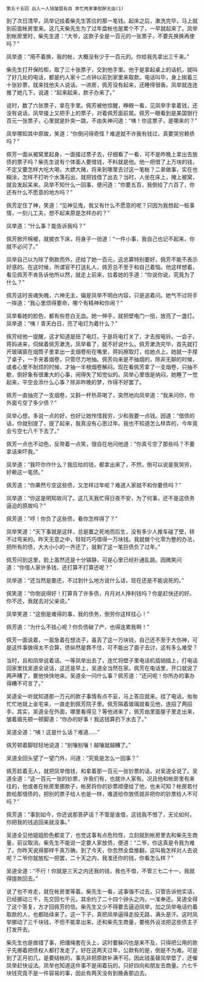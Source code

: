     第五十五回 出入一人钱皱眉有自 奔忙两家事慰醉无由(1) 

   到了次日清早，凤举记挂着柴先生答应的那一笔钱。起床之后，漱洗完毕，马上就到前面帐房里来。这几天柴先生为了过年盘帐也是累个不了，一早就起来了。凤举到帐房里时，柴先生道：“大爷，这款子全是一百元的一张票子，不要先换换再使吗？”

   凤举道：“用不着换，我的帐，大概没有少于一百元的。你给我先拿出三千来。”

   柴先生打开保险柜，取了三十张票子，交到他手里。他于是拿起桌上的话机，就叫了好几处的电话，都是约人家十二点钟以前到家里来取款。电话叫毕，身上揣着三十张钞票，就来找他夫人说话。一进房，佩芳没有起来，还睡得很香。凤举就连连推了她几下，说道：“起来起来，款子办来了。”

   说时，数了六张票子，拿在手里。佩芳被他惊醒，睁眼一看，见凤举手拿着钱，还没有说话，凤举接上又把手上的票子，对着佩芳面前晃。佩芳一眼看到是美国银行百元一张票子，心里就是扑突一跳，不由失神问道：“咦！你这票子，是哪来的？”

   凤举哪知其中原故，笑道：“你倒问得奇怪？难道就不许我有钱过，真要哭穷赖债吗？”

   佩芳一面从被窝里起身，一面接过票子去，仔细看了一看，可不是昨晚上拿出去放债的票子吗？柴先生说有个体面人要借钱，不料就是他。他一把借了上万块的钱，不定又要怎样大吃大喝，大嫖大赌，将来到哪里去讨这一笔帐？二弟做事，实在也糊涂，怎样不打听个水落石出，就把钱借了出去？当时，人坐在床上，掩上被窝，就会发起呆来。凤举不知什么一回事，便问道：“你要五百，我倒给了六百了，你还有什么不愿意的地方吗？”

   佩芳定住了神，笑道：“见神见鬼，我又有什么不愿意的呢？只因为我想起一桩事情，一刻儿工夫，想不起来原是怎样办的？”

   凤举道：“什么事？能告诉我吗？”

   佩芳掀开棉被，就披衣下床，将身子一扭道：“一件小事，我自己也记不起来，你就不必问了。”

   凤举自己以为除了例款而外，还给了她一百元，这总算特别要好，佩芳不能不表示好感的。在这时候，所谓官不打送礼人，佩芳总不至于和自己着恼。他这样想着，看见佩芳不肯告诉他所以然，就走上前来，拉着她的手道：“你说你说，究竟为了什么？”

   佩芳这时丧魂失魄，六神无主，偏是凤举不明白内容，只是追着问。她气不过将手一摔道：“我心里烦得要命，哪个有精神和你闹？”

   凤举看她的脸色，都有些苍白无血。她一伸手，就把壁电门一扭，放亮了一盏灯。凤举道：“咦！青天白日，亮了电灯为着什么？”

   佩芳经他一提醒，这才知道是扭了电灯。于是将电灯关了，才去按电铃。一会子，蒋妈进来，伺候着佩芳漱洗，凤举看了，就不好说什么。佩芳漱洗完毕，首先就打开玻璃窗在烟筒子里拿出一支烟卷衔在嘴里，蒋妈擦取灯，给她点上。她就一手撑了桌子，一手夹着烟卷，只管尽力地抽。佩芳向来是不抽烟的，除非无聊的时候，或者心里不耐烦的时候，才抽一半根烟卷解闷。现在看佩芳拿了一支烟卷，只抽不歇，倒好象有很重大的心事，闹得失了知觉似的。凤举心里很是纳闷，她睡了一觉起来，平空会添什么心事？除非昨晚的梦，作得不好罢了。

   佩芳一直抽完了一支烟卷，又斟一杯热茶喝了，突然地向凤举道：“我来问你，你外面亏空了多少债？”

   凤举心想，多说一点的好，也好让她怜惜我穷，少和我要一点钱。因道：“借债的话，你就别提了，提了起来，我真没有心思过年。我也不知道怎么样弄的，今年竟会亏空七八千下去了。”

   佩芳一点也不动色，反带着一点笑，很自在地问他道：“你真亏空了那些吗？不要拿话来吓我。”

   凤举道：“我吓你作什么？我应给的钱，都拿出来了，不然，倒可以说是我哭穷，好赖这一笔债。”

   佩芳道：“你果然亏空这些债，又怎样过年呢？难道人家就不和你要债吗？”

   凤举道：“你这是明知故问了。这几天我忙得日夜不安，为了何事，还不是这债务逼迫的原故吗？”

   佩芳道：“哼！你负了这些债，看你怎样得了？”

   凤举笑道：“天下事就是这样，总是置之死地而后生，没有多少人推车碰了壁，转不过弯来的。昨天无意之中，轻轻巧巧借得一万块钱。我就做个化零为整的办法，把所有的债，大大小小的一齐还了，就剩了这一笔巨债负了过年。”

   佩芳问到这里，脸上虽然还是十分镇静，可是心里已经扑通乱跳。因微笑问道：“你借人家许多钱，还打算不打算还呢？”

   凤举道：“还当然是要还，不过到什么地方说什么话，现在还是不能说死的。”

   佩笑道：“你倒说得好！打算背了许多债，月月对人挣利钱吗？你是赶快还的好。你不还，我就去对父亲说。”

   凤举笑道：“这倒是难得的事，我的债务，倒劳你这样挂心！”

   佩芳道：“为什么不挂心呢？你负债破了产，也得连累我啊！”

   佩芳一面说着，一面急着在想法子，虽丢了这一万块钱，自己还不至于大伤神，可是这件事做得太不合算，债纵然是靠不住，可不能出了面子去讨，这有多么难受？

   当时，且和凤举说着话。一等凤举出去了，连忙将壁子里电话机插销插上，打电话回家里找吴道全说话，这还是早上，吴道全当然在家。佩芳在电话里，开口就说了两声糟了，要他快快地来。吴道全一问什么事？佩芳道：“还问呢！你所办的事办得糟不可言了。”

   吴道全一听就知道那一万元的款子事情有点不妥，马上答应就来。挂了电话，匆匆忙忙地就上金宅来，一直走到佩芳院子里。佩芳隔着玻璃就看见他，连招了两招手。其实，吴道全在外面，哪里看得见？等他进来了，佩芳由里面屋子里走出来，皱着眉先顿一顿脚道：“你办的好事！我这钱算扔下水去了。”

   吴道全道：“咦！这是什么话？难道……”

   佩芳顿着脚轻轻地说道：“别嚷别嚷！越嚷就越糟了。”

   吴道全回头望了一望门外，问道：“究竟是怎么一回事？”

   佩芳趁着无人，就把凤举借钱，和拿着那一百元一张钞票的话，对吴道全说了。吴道全道：“这一百元一张的钞票，许我们有，也就许人家有。况且他和帐房里有来往的，他或者在帐房里挪款子，帐房将你的钞票顺便给了他，也未可知？帐房若付款给那借债的，把别的票子给人也是一样，难道给你放债就非把你的钞票给人不可吗？”

   佩芳道：“事到如今，你还说那菩萨话？不管是谁借，这钱我不借了，无论如何，你把我的钱追回来就没事。”

   吴道全见他姐姐脸色都变了，也觉这事有点危险性，立刻就到帐房里去和柴先生商量，前议取消。柴先生不能说一定要人家放债，便道：“二爷，你这真是令我为难了。你昨天说得那样千真万确，到了今天，你忽然全盘推翻，这叫我怎样对人去说呢？二爷你就放松一把罢，二十天之内，我准还你的钱，你看怎么样？”

   吴道全道：“不行！你就是三天之内还我的钱，我也不借，不管三七二十一，我就得提款回去。”

   说了也不肯走，就在帐房里等着。柴先生一看，这事强不过去，只管告诉他实话，已经挪动三千，先交回七千元，其余约了二十四个钟头之内，一准奉还。吴道全得了这个答复，方才回佩芳的信。柴先生又少不得要去逼迫凤举，加之凤举电话约着取款的人，也都陆续来了。这一下子，真把凤举逼得走投无路，满头是汗。这时凤举挪动了三千块钱，不但不能拿出来，还和柴先生商量，要格外设法把这些债主子打发开去。

   柴先生也是做错了事，把缰绳套在头上，这时要躲闪也是来不及，只得把公用的款子先挪着把债权人都打发走了。好在这两天过年，公款有的是，倒是不为难。可是到了正月初几，是要结帐的，事先非把原款补满不可。因此钱虽替凤举垫了，还催凤举赶快设法。凤举也知道这件事不是闹着玩的，只好四向和朋友去商量。六七千块钱究竟不是一件容易的事，因此有两天没有到晚香那边去。


